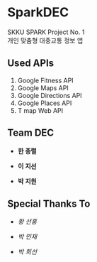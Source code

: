 SparkDEC
========
SKKU SPARK Project No. 1 <br>
개인 맞춤형 대중교통 정보 앱
## Used APIs

1. Google Fitness API
2. Google Maps API
3. Google Directions API
4. Google Places API
5. T map Web API


## Team DEC

* **한 종렬**

* **이 지선**

* **박 지원**

## Special Thanks To

* *황 선홍*

* *박 민재*

* *박 희선*
